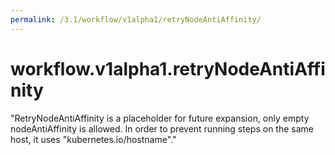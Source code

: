 ```yaml
---
permalink: /3.1/workflow/v1alpha1/retryNodeAntiAffinity/
---
```


# workflow.v1alpha1.retryNodeAntiAffinity

"RetryNodeAntiAffinity is a placeholder for future expansion, only empty nodeAntiAffinity is allowed. In order to prevent running steps on the same host, it uses \"kubernetes.io/hostname\"."